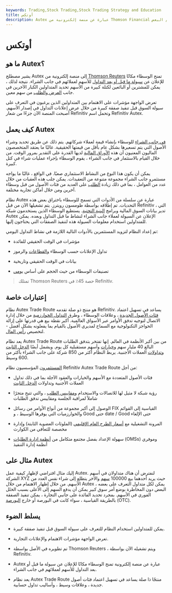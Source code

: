 ```yaml
---
keywords: Trading,Stock Trading,Stock Trading Strategy and Education
title: أوتكس
description: Autex عبارة عن منصة إلكترونية من Thomson Financial تتيح للمشترين أو البائعين المحتملين لكتلة كبيرة من الأسهم التعرف على بعضهم البعض.
---
```


# أوتكس
## ما هو Autex؟

يشير مصطلح Autex إلى منصة إلكترونية من [Thomson Reuters](/reuters) تمنح الوسطاء مكانًا للإعلان عن [سيولة ما قبل أو بعد التداول](/liquidity) للأسهم لعملائهم في جانب الشراء. نتيجة لذلك ، يمكن للمشترين أو البائعين لكتلة كبيرة من الأسهم تحديد المتداولين الكبار الآخرين في جانب [العرض والطلب](/bid-and-ask) من سهم معين.

تعرض الواجهة مؤشرات على الاهتمام بين المتداولين الذين يرغبون في التعرف على سيولة السوق قبل تنفيذ صفقة كبيرة من خلال عرض إعلانات التداول في إصدار الأسهم. أصبحت المنصة الآن جزءًا من شعار Refinitiv وتحمل اسم Refinitiv Autex.

## كيف يعمل Autex

[في جانب الشراء](/buyside) للوسطاء بإنشاء قيمة لعملاء شركاتهم. يتم ذلك عن طريق تحديد وشراء الأصول التي يتم تسعيرها بشكل عام بأقل من قيمتها الحقيقية. غالبًا ما يعتقد المتخصصون الماليون المعنيون أن هذه [الأوراق المالية](/security) لديها القدرة على التقدير بمرور الوقت. من خلال القيام بالاستثمار في جانب الشراء ، يقوم الوسطاء بإجراء عمليات شراء في كتل كبيرة.

يمكن أن يكون هذا النوع من النشاط الاستثماري صعبًا. في الواقع ، غالبًا ما يواجه مستثمرو جانب الشراء مجموعة متنوعة من التعقيدات. يمكن جلب هذه العقبات من خلال عدد من العوامل ، بما في ذلك زيادة [الطلب](/demand) على العديد من فئات الأصول من قبل وسطاء آخرين ومن خلال أماكن تجارية مختلفة.

نظام Autex عبارة عن سلسلة من الأدوات التي تسمح للوسطاء باختراق بعض هذه التحديات. تم إطلاقه بواسطة طومسون رويترز. يتم تشغيلها الآن من قبل Refinitiv ، التي تدير بيانات السوق المالية وبرامج [البنية التحتية](/infrastructure). يستطيع الوسطاء الذين يستخدمون شبكة Autex الإعلان عن السيولة لعملاء جانب الشراء لنشاط ما قبل التداول وبعده. يمكن للمتداولين استخدام معلومات السيولة هذه لتنفيذ الصفقات التي يحتاجون إليها.

تم إعداد النظام لتزويد المستثمرين بالأدوات التالية اللازمة في نشاط التداول اليومي:

- مؤشرات في الوقت الحقيقي للفائدة

- تداول الإعلانات حسب الوسطاء [والقطاعات](/sector) والرموز

- بيانات في الوقت الحقيقي وتاريخية

- تصنيفات الوسطاء من حيث الحجم على أساس [يومي](/intraday)

> تمتلك Thomson Reuters حصة 45٪ في Refinitiv.

>

## إعتبارات خاصة

نظام Autex Trade Route هو منتج ذو صلة تقدمه Refinitiv. يساعد في تسهيل اعتماد [فئات الأصول الجديدة](/assetclasses) ، وعلاقات الوسطاء ، وطرق [التداول الخوارزمية](/algorithmictrading) من خلال إدارة الاتصال لتوجيه تدفق الأوامر عبر الأسواق العالمية. أكبر نقطة بيع هي قدرتها على إزالة الحواجز التكنولوجية مع السماح لمديري الأصول بالقيام بما يفعلونه بشكل أفضل - لتخصيص [رأس المال](/capital).

يعد نظام Autex Trade Route من بين أكبر الأنظمة في العالم. إنها تفتخر بتدفق الطلبات البالغ 40 مليار سهم [وخيارات](/option) وأسهم مستقبلية كل يوم. ويشمل أيضًا [الدخل الثابت وتداولات](/fixedincome) العملات الأجنبية. يربط النظام أكثر من 850 شركة على جانب الشراء بأكثر من 600 وسيط.

[المستثمرون](/institutionalinvestor) المؤسسيون نظام Refinitiv Autex Trade Route من أجل:

- فئات الأصول المتعددة مع الأسهم والخيارات والعقود الآجلة بما في ذلك تداول العملات الأجنبية وتداولات [الدخل الثابت](/fixedincome)

- رؤية شبكة لا مثيل لها للاتصالات والاستخدام [ومقاييس الطلب](/metrics) ، والتي تتيح متجرًا شاملاً لمراقبة الجلسة ومقاييس تدفق الطلبات

- الوصول إلى أكبر مجموعة من أنواع الأوامر من رسائل FIX القياسية إلى القوائم والخوارزميات التي يوفرها الوسيط ، و Good حتى date / Good حتى الإلغاء

- المرونة التشغيلية مع [أسعار الطرح العام الإقليمي](/publicofferingprice) (الملوثات العضوية الثابتة) وإدارة مخصصة للتعافي من الكوارث

- سهولة الإعداد بفضل مجتمع متكامل من [أنظمة إدارة الطلبات](/oms) (OMSs) وموفري أنظمة إدارة التنفيذ

## مثال على Autex

إليك مثال افتراضي لإظهار كيفية عمل Autex. لنفترض أن هناك متداولان في أسهم الشركة XYZ حيث يريد أحدهما بيع 100000 [سهم](/shares) والآخر يتطلع إلى شراء نفس العدد من الأسهم. من خلال إظهار الاهتمام من خلال Autex ، يمكن لكل متداول التعرف على بعضه البعض دون المخاطرة بوضع أمر سوق كبير يمكن أن يدفع السهم إلى الأعلى بسبب الخلل الفوري في الأسهم. بمجرد تحديد الفائدة على جانبي التجارة ، يمكن تنفيذ الصفقة بالطريقة القياسية ، سواء كانت في البورصة أو خارج [البورصة](/otc) (OTC).

## يسلط الضوء

- يمكن للمتداولين استخدام النظام للتعرف على سيولة السوق قبل تنفيذ صفقة كبيرة.

- تعرض الواجهة مؤشرات الاهتمام والإعلانات التجارية.

- تم تطويره في الأصل بواسطة Thomson Reuters ، ويتم تشغيله الآن بواسطة Refinitiv.

- Autex عبارة عن منصة إلكترونية تمنح الوسطاء مكانًا للإعلان عن سيولة ما قبل أو بعد التداول للأسهم لعملائهم في جانب الشراء.

- يعد نظام Autex Trade Route منتجًا ذا صلة يساعد في تسهيل اعتماد فئات أصول جديدة ، وعلاقات وسيط ، وأساليب تداول حسابية.

